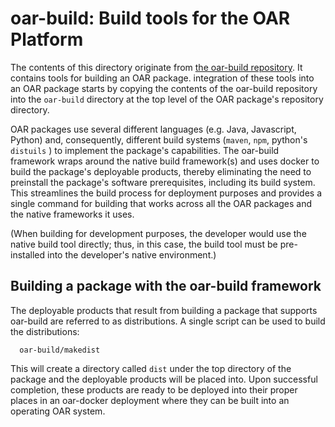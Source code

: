 # oar-build: Build tools for the OAR Platform

The contents of this directory originate from [the oar-build
repository](https://github.com/usnistgov/oar-build).  It contains
tools for building an OAR package.  integration of these tools 
into an OAR package starts by copying the contents of the oar-build
repository into the `oar-build` directory at the top level of the OAR
package's repository directory.

OAR packages use several different languages (e.g. Java, Javascript,
Python) and, consequently, different build systems (`maven`, `npm`,
python's `distuils` ) to implement the package's capabilities.
The oar-build framework wraps around the native build framework(s) and
uses docker to build the package's deployable products, thereby
eliminating the need to preinstall the package's software prerequisites,
including its build system.  This streamlines the build process for
deployment purposes and provides a single command for building that
works across all the OAR packages and the native frameworks it uses.  

(When building for development purposes, the developer would use the
native build tool directly; thus, in this case, the build tool must be
pre-installed into the developer's native environment.)

## Building a package with the oar-build framework

The deployable products that result from building a package that
supports oar-build are referred to as distributions.  A single script
can be used to build the distributions:

```
  oar-build/makedist
```

This will create a directory called `dist` under the top directory of the
package and the deployable products will be placed into.  Upon
successful completion, these products are ready to be deployed into their
proper places in an oar-docker deployment where they can be built into
an operating OAR system.



